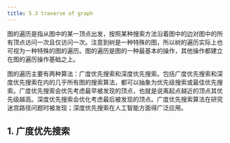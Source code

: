 ```yaml
---
title: 5.3 traverse of graph
---
```


图的遍历是指从图中的某一顶点出发，按照某种搜索方法沿着图中的边对图中的所有顶点访问一次且仅访问一次。注意到树是一种特殊的图，所以树的遍历实际上也可视为一种特殊的图的遍历。图的遍历是图的一种最基本的操作，其他操作都建立在图的遍历操作基础之上。

图的遍历主要有两种算法：广度优先搜索和深度优先搜索。包括广度优先搜索和深度优先搜索在内的几乎所有图的搜索算法，都可以抽象为优先级搜索或最佳优先搜索。广度优先搜索会优先考虑最早被发现的顶点，也就是说离起点越近的顶点其优先级越高。深度优先搜索会优化考虑最后被发现的顶点。广度优先搜索算法在研究迷宫路径问题时被发现；深度优先搜索在人工智能方面得广泛应用。

## 1. 广度优先搜索

